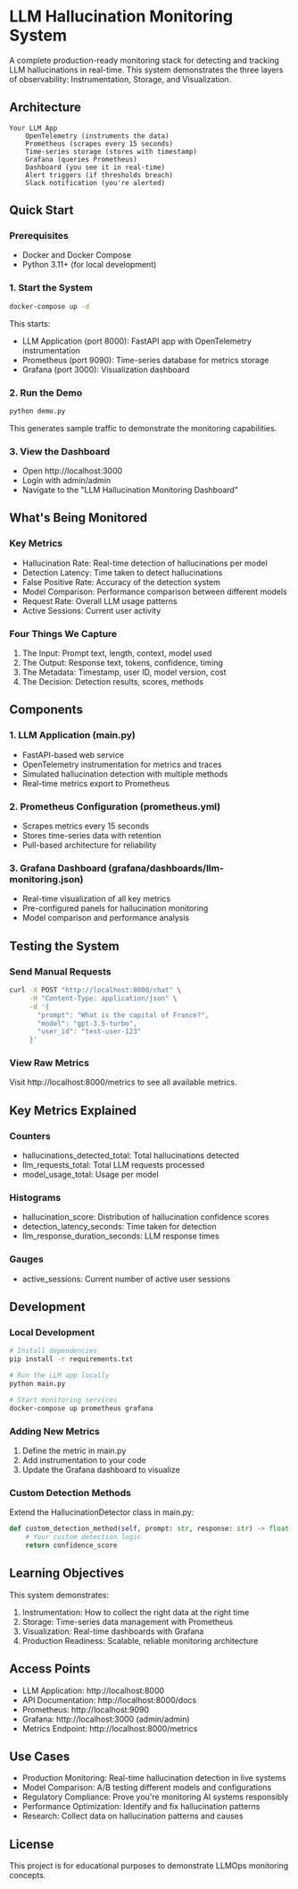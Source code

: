 # LLM Hallucination Monitoring System

A complete production-ready monitoring stack for detecting and tracking LLM hallucinations in real-time. This system demonstrates the three layers of observability: Instrumentation, Storage, and Visualization.

## Architecture

```
Your LLM App
    OpenTelemetry (instruments the data)
    Prometheus (scrapes every 15 seconds)
    Time-series storage (stores with timestamp)
    Grafana (queries Prometheus)
    Dashboard (you see it in real-time)
    Alert triggers (if thresholds breach)
    Slack notification (you're alerted)
```

## Quick Start

### Prerequisites
- Docker and Docker Compose
- Python 3.11+ (for local development)

### 1. Start the System
```bash
docker-compose up -d
```

This starts:
- LLM Application (port 8000): FastAPI app with OpenTelemetry instrumentation
- Prometheus (port 9090): Time-series database for metrics storage
- Grafana (port 3000): Visualization dashboard

### 2. Run the Demo
```bash
python demo.py
```

This generates sample traffic to demonstrate the monitoring capabilities.

### 3. View the Dashboard
- Open http://localhost:3000
- Login with admin/admin
- Navigate to the "LLM Hallucination Monitoring Dashboard"

## What's Being Monitored

### Key Metrics
- Hallucination Rate: Real-time detection of hallucinations per model
- Detection Latency: Time taken to detect hallucinations
- False Positive Rate: Accuracy of the detection system
- Model Comparison: Performance comparison between different models
- Request Rate: Overall LLM usage patterns
- Active Sessions: Current user activity

### Four Things We Capture
1. The Input: Prompt text, length, context, model used
2. The Output: Response text, tokens, confidence, timing
3. The Metadata: Timestamp, user ID, model version, cost
4. The Decision: Detection results, scores, methods

## Components

### 1. LLM Application (main.py)
- FastAPI-based web service
- OpenTelemetry instrumentation for metrics and traces
- Simulated hallucination detection with multiple methods
- Real-time metrics export to Prometheus

### 2. Prometheus Configuration (prometheus.yml)
- Scrapes metrics every 15 seconds
- Stores time-series data with retention
- Pull-based architecture for reliability

### 3. Grafana Dashboard (grafana/dashboards/llm-monitoring.json)
- Real-time visualization of all key metrics
- Pre-configured panels for hallucination monitoring
- Model comparison and performance analysis

## Testing the System

### Send Manual Requests
```bash
curl -X POST "http://localhost:8000/chat" \
     -H "Content-Type: application/json" \
     -d '{
       "prompt": "What is the capital of France?",
       "model": "gpt-3.5-turbo",
       "user_id": "test-user-123"
     }'
```

### View Raw Metrics
Visit http://localhost:8000/metrics to see all available metrics.

## Key Metrics Explained

### Counters
- hallucinations_detected_total: Total hallucinations detected
- llm_requests_total: Total LLM requests processed
- model_usage_total: Usage per model

### Histograms
- hallucination_score: Distribution of hallucination confidence scores
- detection_latency_seconds: Time taken for detection
- llm_response_duration_seconds: LLM response times

### Gauges
- active_sessions: Current number of active user sessions

## Development

### Local Development
```bash
# Install dependencies
pip install -r requirements.txt

# Run the LLM app locally
python main.py

# Start monitoring services
docker-compose up prometheus grafana
```

### Adding New Metrics
1. Define the metric in main.py
2. Add instrumentation to your code
3. Update the Grafana dashboard to visualize

### Custom Detection Methods
Extend the HallucinationDetector class in main.py:
```python
def custom_detection_method(self, prompt: str, response: str) -> float:
    # Your custom detection logic
    return confidence_score
```

## Learning Objectives

This system demonstrates:
1. Instrumentation: How to collect the right data at the right time
2. Storage: Time-series data management with Prometheus
3. Visualization: Real-time dashboards with Grafana
4. Production Readiness: Scalable, reliable monitoring architecture

## Access Points

- LLM Application: http://localhost:8000
- API Documentation: http://localhost:8000/docs
- Prometheus: http://localhost:9090
- Grafana: http://localhost:3000 (admin/admin)
- Metrics Endpoint: http://localhost:8000/metrics

## Use Cases

- Production Monitoring: Real-time hallucination detection in live systems
- Model Comparison: A/B testing different models and configurations
- Regulatory Compliance: Prove you're monitoring AI systems responsibly
- Performance Optimization: Identify and fix hallucination patterns
- Research: Collect data on hallucination patterns and causes

## License

This project is for educational purposes to demonstrate LLMOps monitoring concepts.
